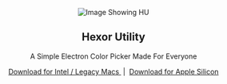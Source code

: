 <p align="center">
  <img src="https://raw.githubusercontent.com/problaze20/test/main/Images/readme/image.png" alt="Image Showing HU" />
</p>

<h2 align="center"> Hexor Utility </h2>
<p align="center"> A Simple Electron Color Picker Made For Everyone</p>
<p align="center">
  <a href="https://github.com/problaze20/test/releases/download/v1.0.0I/Hexor-util-mac-x64-v1.0.0.zip">
     Download for Intel / Legacy Macs
  </a>
  &nbsp;|&nbsp;
  <a href="https://github.com/problaze20/test/releases/download/v1.0.0A/Hexor-util-mac-arm64-v1.0.0.zip">
     Download for Apple Silicon
  </a>
</p>
